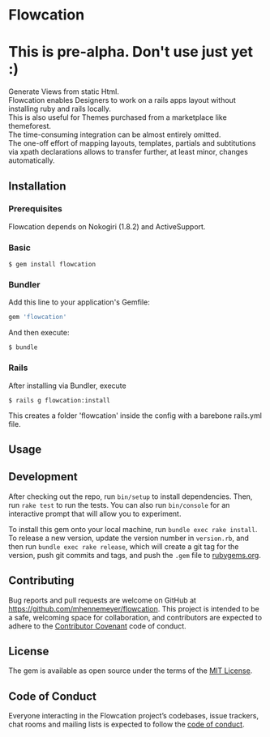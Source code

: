 # Flowcation

# This is pre-alpha. Don't use just yet :)

Generate Views from static Html.   
Flowcation enables Designers to work on a rails apps layout without installing ruby and rails locally.  
This is also useful for Themes purchased from a marketplace like themeforest.   
The time-consuming integration can be almost entirely omitted.   
The one-off effort of mapping layouts, templates, partials and subtitutions via xpath declarations allows to transfer further, at least minor, changes automatically.


## Installation

### Prerequisites

Flowcation depends on Nokogiri (1.8.2) and ActiveSupport. 

### Basic

	$ gem install flowcation

### Bundler

Add this line to your application's Gemfile:

```ruby
gem 'flowcation'
```

And then execute:

    $ bundle
	
### Rails

After installing via Bundler, execute 

	$ rails g flowcation:install
	
This creates a folder 'flowcation' inside the config with a barebone rails.yml file.


## Usage



## Development

After checking out the repo, run `bin/setup` to install dependencies. Then, run `rake test` to run the tests. You can also run `bin/console` for an interactive prompt that will allow you to experiment.

To install this gem onto your local machine, run `bundle exec rake install`. To release a new version, update the version number in `version.rb`, and then run `bundle exec rake release`, which will create a git tag for the version, push git commits and tags, and push the `.gem` file to [rubygems.org](https://rubygems.org).

## Contributing

Bug reports and pull requests are welcome on GitHub at https://github.com/mhennemeyer/flowcation. This project is intended to be a safe, welcoming space for collaboration, and contributors are expected to adhere to the [Contributor Covenant](http://contributor-covenant.org) code of conduct.

## License

The gem is available as open source under the terms of the [MIT License](https://opensource.org/licenses/MIT).

## Code of Conduct

Everyone interacting in the Flowcation project’s codebases, issue trackers, chat rooms and mailing lists is expected to follow the [code of conduct](https://github.com/mhennemeyer/flowcation/blob/master/CODE_OF_CONDUCT.md).
